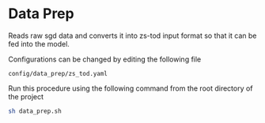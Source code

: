 # Data Prep

Reads raw sgd data and converts it into zs-tod input format so that it can be fed into the model.

Configurations can be changed by editing the following file
```
config/data_prep/zs_tod.yaml
```

Run this procedure using the following command from the root directory of the project

```bash
sh data_prep.sh
```

